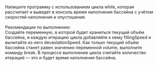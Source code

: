 Напишите программу с использованием цикла while, которая рассчитает и выведет в консоль время наполнения бассейна с учётом скоростей наполнения и опустошения. <br>
<br>Рекомендации по выполнению:<br>
Создайте переменную, в которой будет храниться текущий объём бассейна, и каждую итерацию цикла добавляйте к нему fillingSpeed и вычитайте из него devastationSpeed. Как только текущий объём бассейна станет равен значению переменной volume, выполните команду break. В процессе выполнения цикла считайте количество итераций — это и будет время наполнения бассейна.